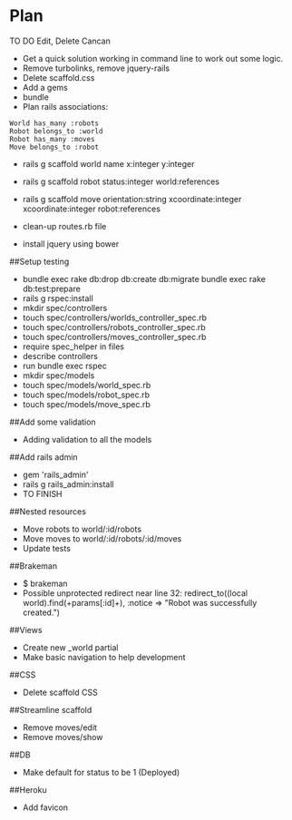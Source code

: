 Plan 
====

TO DO
Edit, Delete Cancan


- Get a quick solution working in command line to work out some logic.
- Remove turbolinks, remove jquery-rails
- Delete scaffold.css
- Add a gems
- bundle
- Plan rails associations:

```
World has_many :robots
Robot belongs_to :world
Robot has_many :moves
Move belongs_to :robot
```

- rails g scaffold world name x:integer y:integer
- rails g scaffold robot status:integer world:references
- rails g scaffold move orientation:string xcoordinate:integer xcoordinate:integer robot:references

- clean-up routes.rb file
- install jquery using bower

##Setup testing
- bundle exec rake db:drop db:create db:migrate bundle exec rake db:test:prepare
- rails g rspec:install
- mkdir spec/controllers 
- touch spec/controllers/worlds_controller_spec.rb
- touch spec/controllers/robots_controller_spec.rb
- touch spec/controllers/moves_controller_spec.rb
- require spec_helper in files
- describe controllers
- run bundle exec rspec 
- mkdir spec/models
- touch spec/models/world_spec.rb 
- touch spec/models/robot_spec.rb 
- touch spec/models/move_spec.rb

##Add some validation
- Adding validation to all the models

##Add rails admin
- gem 'rails_admin'
- rails g rails_admin:install
- TO FINISH

##Nested resources
- Move robots to world/:id/robots
- Move moves to world/:id/robots/:id/moves
- Update tests

##Brakeman
- $ brakeman
- Possible unprotected redirect near line 32: redirect_to((local world).find(+params[:id]+), :notice => "Robot was successfully created.")

##Views
- Create new _world partial
- Make basic navigation to help development

##CSS
- Delete scaffold CSS

##Streamline scaffold
- Remove moves/edit
- Remove moves/show

##DB
- Make default for status to be 1 (Deployed)

##Heroku
- Add favicon